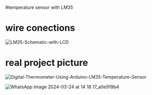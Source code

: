 #temperature sensor with LM35

<h1> wire conections</h1>

![LM35-Schematic-with-LCD](https://github.com/souravlouha/IOT_2nd_year2023-24/assets/130911872/129a49be-bc82-4133-ba2c-bd718357b490)

<h1>real project picture</h1>


![Digital-Thermometer-Using-Arduino-LM35-Temperature-Sensor](https://github.com/souravlouha/IOT_2nd_year2023-24/assets/130911872/1816d7f8-f857-4966-9bd7-a24750ea87a9)

![WhatsApp Image 2024-03-24 at 14 18 17_a0e919b4](https://github.com/souravlouha/IOT_2nd_year2023-24/assets/130911872/405a74bf-e463-471d-b676-00a8d977fa5e)
